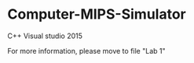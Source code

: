 # Computer-MIPS-Simulator
C++  Visual studio 2015

For more information, please move to file "Lab 1"
